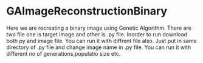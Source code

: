 # GAImageReconstructionBinary
Here we are recreating a binary image using Genetic Algorithm. There are two file one is target image and other is .py file.
Inorder to run download both py and image file. You can run it with diffrent file also. Just put in same directory of .py file and change image name in .py file. You can run it with different no of generations,populatio size etc.
